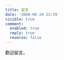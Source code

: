 ```yaml
---
title: 留言
date: '2008-06-24 23:39'
visible: true
comment:
  enabled: true
  reply: true
  reverse: false
---
```

歡迎留言。
